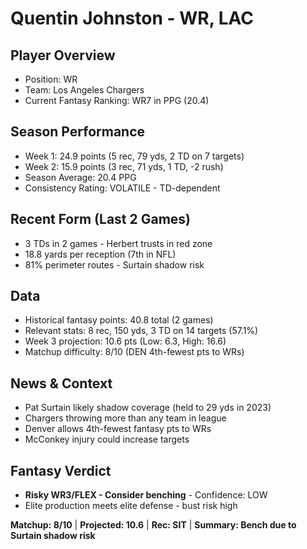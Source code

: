 # Quentin Johnston - WR, LAC

## Player Overview
- Position: WR
- Team: Los Angeles Chargers
- Current Fantasy Ranking: WR7 in PPG (20.4)

## Season Performance
- Week 1: 24.9 points (5 rec, 79 yds, 2 TD on 7 targets)
- Week 2: 15.9 points (3 rec, 71 yds, 1 TD, -2 rush)
- Season Average: 20.4 PPG
- Consistency Rating: VOLATILE - TD-dependent

## Recent Form (Last 2 Games)
- 3 TDs in 2 games - Herbert trusts in red zone
- 18.8 yards per reception (7th in NFL)
- 81% perimeter routes - Surtain shadow risk

## Data
- Historical fantasy points: 40.8 total (2 games)
- Relevant stats: 8 rec, 150 yds, 3 TD on 14 targets (57.1%)
- Week 3 projection: 10.6 pts (Low: 6.3, High: 16.6)
- Matchup difficulty: 8/10 (DEN 4th-fewest pts to WRs)

## News & Context
- Pat Surtain likely shadow coverage (held to 29 yds in 2023)
- Chargers throwing more than any team in league
- Denver allows 4th-fewest fantasy pts to WRs
- McConkey injury could increase targets

## Fantasy Verdict
- **Risky WR3/FLEX - Consider benching** - Confidence: LOW
- Elite production meets elite defense - bust risk high

**Matchup: 8/10** | **Projected: 10.6** | **Rec: SIT** | **Summary: Bench due to Surtain shadow risk**